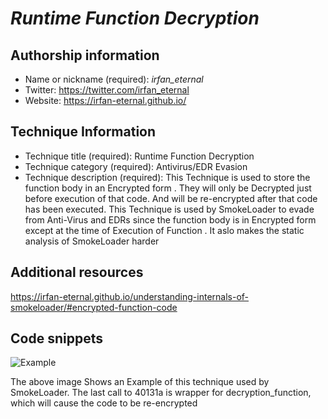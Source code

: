 # *Runtime Function Decryption*

## Authorship information
* Name or nickname (required): *irfan_eternal*
* Twitter: https://twitter.com/irfan_eternal
* Website: https://irfan-eternal.github.io/

  
## Technique Information
* Technique title (required):  Runtime Function Decryption
* Technique category (required): Antivirus/EDR Evasion
* Technique description (required): This Technique is used to store the function body  in an Encrypted form . They will only be Decrypted just before execution of that code. And will be re-encrypted after that code has been executed. This Technique is used by SmokeLoader to evade from Anti-Virus and EDRs since the function body is in Encrypted form except at the time of Execution of Function . It aslo makes the static analysis of SmokeLoader harder 

## Additional resources
https://irfan-eternal.github.io/understanding-internals-of-smokeloader/#encrypted-function-code

## Code snippets
![Example](https://irfan-eternal.github.io/understanding-internals-of-smokeloader/stage2AfterFunctionDecryption.PNG)

The above image Shows an Example of this technique used by SmokeLoader. The last call to 40131a is wrapper for decryption_function, which will cause the code to be re-encrypted
